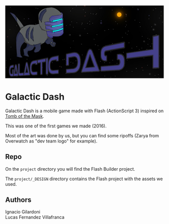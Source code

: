 ![Galactic Dash splash](docs/splash.jpg)

Galactic Dash
===
Galactic Dash is a mobile game made with Flash (ActionScript 3) inspired on [Tomb of the Mask](https://play.google.com/store/apps/details?id=com.playgendary.tom).

This was one of the first games we made (2016).

Most of the art was done by us, but you can find some ripoffs (Zarya from Overwatch as "dev team logo" for example).

## Repo

On the `project` directory you will find the Flash Builder project.

The `project/_DESIGN` directory contains the Flash project with the assets we used.

## Authors

Ignacio Gilardoni  
Lucas Fernandez Villafranca
